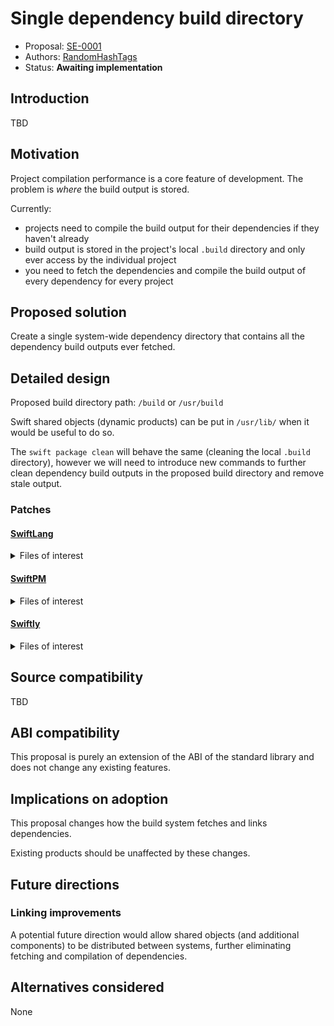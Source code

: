 # Single dependency build directory

* Proposal: [SE-0001](0001-single-dependency-build-directory.md)
* Authors: [RandomHashTags](https://github.com/RandomHashTags)
* Status: **Awaiting implementation**

## Introduction

TBD

## Motivation

Project compilation performance is a core feature of development. The problem is _where_ the build output is stored.

Currently:
- projects need to compile the build output for their dependencies if they haven't already
- build output is stored in the project's local `.build` directory and only ever access by the individual project
- you need to fetch the dependencies and compile the build output of every dependency for every project

## Proposed solution

Create a single system-wide dependency directory that contains all the dependency build outputs ever fetched.

## Detailed design

Proposed build directory path: `/build` or `/usr/build`

Swift shared objects (dynamic products) can be put in `/usr/lib/` when it would be useful to do so.

The `swift package clean` will behave the same (cleaning the local `.build` directory), however we will need to introduce new commands to further clean dependency build outputs in the proposed build directory and remove stale output.

### Patches

#### [SwiftLang](https://github.com/swiftlang/swift)

<details>
  
<summary>Files of interest</summary>

- https://github.com/swiftlang/swift/blob/main/utils/build_swift/build_swift/constants.py

</details> 

#### [SwiftPM](https://github.com/swiftlang/swift-package-manager)

<details>
<summary>Files of interest</summary>

- https://github.com/swiftlang/swift-package-manager/blob/main/Sources/Workspace/Workspace%2BConfiguration.swift
- https://github.com/swiftlang/swift-package-manager/blob/main/Sources/_InternalTestSupport/SwiftPMProduct.swift

</details>

#### [Swiftly](https://github.com/swiftlang/swiftly)

<details>
<summary>Files of interest</summary>

- https://github.com/swiftlang/swiftly/blob/main/Tools/build-swiftly-release/BuildSwiftlyRelease.swift

</details> 

## Source compatibility

TBD

## ABI compatibility

This proposal is purely an extension of the ABI of the
standard library and does not change any existing features.

## Implications on adoption

This proposal changes how the build system fetches and links dependencies.

Existing products should be unaffected by these changes.

## Future directions

### Linking improvements

A potential future direction would allow shared objects (and additional components) to be distributed between systems, further eliminating fetching and compilation of dependencies.

## Alternatives considered

None
